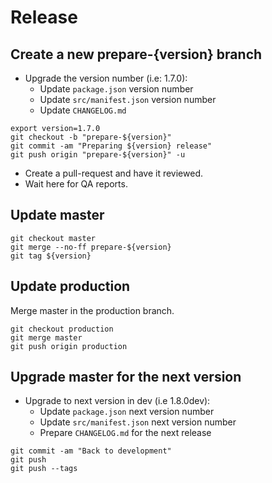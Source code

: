 # Release

## Create a new prepare-{version} branch

* Upgrade the version number (i.e: 1.7.0):
  * Update `package.json` version number
  * Update `src/manifest.json` version number
  * Update `CHANGELOG.md`

```
export version=1.7.0
git checkout -b "prepare-${version}"
git commit -am "Preparing ${version} release"
git push origin "prepare-${version}" -u
```

* Create a pull-request and have it reviewed.
* Wait here for QA reports.

## Update master

```
git checkout master
git merge --no-ff prepare-${version}
git tag ${version}
```

## Update production

Merge master in the production branch.

```
git checkout production
git merge master
git push origin production
```

## Upgrade master for the next version

* Upgrade to next version in dev (i.e 1.8.0dev):
  * Update `package.json` next version number
  * Update `src/manifest.json` next version number
  * Prepare `CHANGELOG.md` for the next release

```
git commit -am "Back to development"
git push
git push --tags
```
